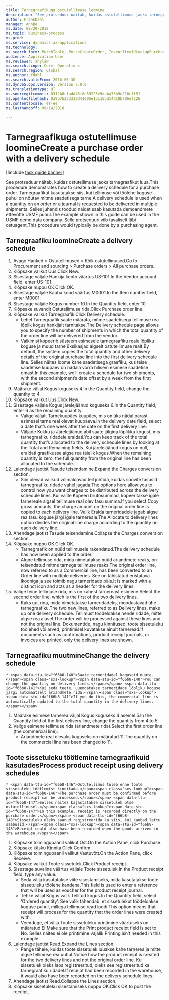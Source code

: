 ```yaml
--- 
title: Tarnegraafikuga ostutellimuse loomine
description: "See protseduur näitab, kuidas ostutellimuse jaoks tarnegraafikut luua."
author: FrankDahl
manager: AnnBe
ms.date: 08/29/2018
ms.topic: business-process
ms.prod: 
ms.service: dynamics-ax-applications
ms.technology: 
ms.search.form: PurchTable, PurchCreateOrder, InventItemIdLookupPurchase, PurchDeliverySchedule, PurchEditLines
audience: Application User
ms.reviewer: shylaw
ms.search.scope: Core, Operations
ms.search.region: Global
ms.author: fdahl
ms.search.validFrom: 2016-06-30
ms.dyn365.ops.version: Version 7.0.0
ms.translationtype: HT
ms.sourcegitcommit: 0312b8cfadd45f8e59225e9daba78b9e216cff51
ms.openlocfilehash: 0a9b7b233339d41605e1b115bd14a18b706ef226
ms.contentlocale: et-ee
ms.lasthandoff: 09/14/2018

---
```

# <a name="create-a-purchase-order-with-a-delivery-schedule"></a><span data-ttu-id="f66b8-103">Tarnegraafikuga ostutellimuse loomine</span><span class="sxs-lookup"><span data-stu-id="f66b8-103">Create a purchase order with a delivery schedule</span></span>

[!include [task guide banner](../../includes/task-guide-banner.md)]

<span data-ttu-id="f66b8-104">See protseduur näitab, kuidas ostutellimuse jaoks tarnegraafikut luua.</span><span class="sxs-lookup"><span data-stu-id="f66b8-104">This procedure demonstrates how to create a delivery schedule for a purchase order.</span></span> <span data-ttu-id="f66b8-105">Tarnegraafikut kasutatakse siis, kui tellimuse või töölehe koguse puhul on nõutav mitme saadetisega tarne.</span><span class="sxs-lookup"><span data-stu-id="f66b8-105">A delivery schedule is used when a quantity on an order or a journal is requested to be delivered in multiple shipments.</span></span> <span data-ttu-id="f66b8-106">Selles juhendis toodud näidet saab kasutada demoandmete ettevõtte USMF puhul.</span><span class="sxs-lookup"><span data-stu-id="f66b8-106">The example shown in this guide can be used in the USMF demo data company.</span></span> <span data-ttu-id="f66b8-107">Selle protseduuri viib tavaliselt läbi ostuagent.</span><span class="sxs-lookup"><span data-stu-id="f66b8-107">This procedure would typically be done by a purchasing agent.</span></span>


## <a name="create-a-delivery-schedule"></a><span data-ttu-id="f66b8-108">Tarnegraafiku loomine</span><span class="sxs-lookup"><span data-stu-id="f66b8-108">Create a delivery schedule</span></span>
1. <span data-ttu-id="f66b8-109">Avage Hanked > Ostutellimused > Kõik ostutellimused.</span><span class="sxs-lookup"><span data-stu-id="f66b8-109">Go to Procurement and sourcing > Purchase orders > All purchase orders.</span></span>
2. <span data-ttu-id="f66b8-110">Klõpsake valikut Uus.</span><span class="sxs-lookup"><span data-stu-id="f66b8-110">Click New.</span></span>
3. <span data-ttu-id="f66b8-111">Sisestage väljale Hankija konto väärtus US-101.</span><span class="sxs-lookup"><span data-stu-id="f66b8-111">In the Vendor account field, enter US-101.</span></span>
4. <span data-ttu-id="f66b8-112">Klõpsake nuppu OK.</span><span class="sxs-lookup"><span data-stu-id="f66b8-112">Click OK.</span></span>
5. <span data-ttu-id="f66b8-113">Sisestage väljale Kauba kood väärtus M0001.</span><span class="sxs-lookup"><span data-stu-id="f66b8-113">In the Item number field, enter M0001.</span></span>
6. <span data-ttu-id="f66b8-114">Sisestage väljale Kogus number 10.</span><span class="sxs-lookup"><span data-stu-id="f66b8-114">In the Quantity field, enter 10.</span></span>
7. <span data-ttu-id="f66b8-115">Klõpsake suvandit Ostutellimuse rida.</span><span class="sxs-lookup"><span data-stu-id="f66b8-115">Click Purchase order line.</span></span>
8. <span data-ttu-id="f66b8-116">Klõpsake valikut Tarnegraafik.</span><span class="sxs-lookup"><span data-stu-id="f66b8-116">Click Delivery schedule.</span></span>
    * <span data-ttu-id="f66b8-117">Lehel Tarnegraafik saate määrata, mitme saadetisega tellimuse rea lõplik kogus hankijalt tarnitakse.</span><span class="sxs-lookup"><span data-stu-id="f66b8-117">The Delivery schedule page allows you to specify the number of shipments in which the total quantity of the order line will be delivered from the vendor.</span></span>  
    * <span data-ttu-id="f66b8-118">Vaikimisi kopeerib süsteem esimesele tarnegraafiku reale lõpliku koguse ja muud tarne üksikasjad algselt ostutellimuse realt.</span><span class="sxs-lookup"><span data-stu-id="f66b8-118">By default, the system copies the total quantity and other delivery details of the original purchase line into the first delivery schedule line.</span></span> <span data-ttu-id="f66b8-119">Selles näites loome kahe saadetisega graafiku, kus teise saadetise kuupäev on nädala võrra hilisem esimese saadetise omast.</span><span class="sxs-lookup"><span data-stu-id="f66b8-119">In this example, we’ll create a schedule for two shipments, with the second shipment’s date offset by a week from the first shipment.</span></span>  
9. <span data-ttu-id="f66b8-120">Määrake väljal Kogus koguseks 4.</span><span class="sxs-lookup"><span data-stu-id="f66b8-120">In the Quantity field, change the quantity to 4.</span></span>
10. <span data-ttu-id="f66b8-121">Klõpsake valikut Uus.</span><span class="sxs-lookup"><span data-stu-id="f66b8-121">Click New.</span></span>
11. <span data-ttu-id="f66b8-122">Sisestage väljale Kogus järelejäänud koguseks 6.</span><span class="sxs-lookup"><span data-stu-id="f66b8-122">In the Quantity field, enter 6 as the remaining quantity.</span></span>
    * <span data-ttu-id="f66b8-123">Valige väljalt Tarnekuupäev kuupäev, mis on üks nädal pärast esimesel tarne real olevat kuupäeva.</span><span class="sxs-lookup"><span data-stu-id="f66b8-123">In the delivery date field, select a date that’s one week after the date on the first delivery line.</span></span>  
    * <span data-ttu-id="f66b8-124">Väljade Kokku ja Järelejäänud abil saate jälgida lõplikku kogust, mis tarnegraafiku ridadele eraldati.</span><span class="sxs-lookup"><span data-stu-id="f66b8-124">You can keep track of the total quantity that’s allocated to the delivery schedule lines by looking at the Total and Remaining fields.</span></span> <span data-ttu-id="f66b8-125">Kui järelejäänud kogus on null, eraldati graafikusse algse rea täielik kogus.</span><span class="sxs-lookup"><span data-stu-id="f66b8-125">When the remaining quantity is zero, the full quantity from the original line has been allocated to the schedule.</span></span>  
12. <span data-ttu-id="f66b8-126">Laiendage jaotist Tasude teisendamine.</span><span class="sxs-lookup"><span data-stu-id="f66b8-126">Expand the Charges conversion section.</span></span>
    * <span data-ttu-id="f66b8-127">Siin olevad valikud võimaldavad teil juhtida, kuidas soovite tasusid tarnegraafiku ridade vahel jagada.</span><span class="sxs-lookup"><span data-stu-id="f66b8-127">The options here allow you to control how you want charges to be distributed across the delivery schedule lines.</span></span> <span data-ttu-id="f66b8-128">Kui valite Kopeeri brutosummad, kopeeritakse igale tarnereale algsel tellimuse real olev tasu summa.</span><span class="sxs-lookup"><span data-stu-id="f66b8-128">If you select Copy gross amounts, the charge amount on the original order line is copied to each delivery line.</span></span> <span data-ttu-id="f66b8-129">Valik Eralda tarneridadele jagab algse rea tasu koguse järgi igale tarnereale.</span><span class="sxs-lookup"><span data-stu-id="f66b8-129">The Allocate to delivery lines option divides the original line charge according to the quantity on each delivery line.</span></span>  
13. <span data-ttu-id="f66b8-130">Ahendage jaotist Tasude teisendamine.</span><span class="sxs-lookup"><span data-stu-id="f66b8-130">Collapse the Charges conversion section.</span></span>
14. <span data-ttu-id="f66b8-131">Klõpsake nuppu OK.</span><span class="sxs-lookup"><span data-stu-id="f66b8-131">Click OK.</span></span>
    * <span data-ttu-id="f66b8-132">Tarnegraafik on nüüd tellimusele rakendatud.</span><span class="sxs-lookup"><span data-stu-id="f66b8-132">The delivery schedule has now been applied to the order.</span></span>  
    * <span data-ttu-id="f66b8-133">Algne tellimuse rida, mida nimetatakse nüüd äriandmete reaks, on teisendatud mitme tarnega tellimuse reaks.</span><span class="sxs-lookup"><span data-stu-id="f66b8-133">The original order line, now referred to as a Commercial line, has been converted to an Order line with multiple deliveries.</span></span> <span data-ttu-id="f66b8-134">See on tähistatud eristatava ikooniga ja see toimib nagu tarneridade päis.</span><span class="sxs-lookup"><span data-stu-id="f66b8-134">It is marked with a distinct icon and acts as a header for the delivery lines.</span></span>  
15. <span data-ttu-id="f66b8-135">Valige teine tellimuse rida, mis on kahest tarnereast esimene.</span><span class="sxs-lookup"><span data-stu-id="f66b8-135">Select the second order line, which is the first of the two delivery lines.</span></span>
    * <span data-ttu-id="f66b8-136">Kaks uut rida, mida nimetatakse tarneridadeks, moodustavad ühe tarnegraafiku.</span><span class="sxs-lookup"><span data-stu-id="f66b8-136">The two new lines, referred to as Delivery lines, make up one delivery schedule.</span></span> <span data-ttu-id="f66b8-137">Tellimust töödeldakse nende ridade, mitte algse rea alusel.</span><span class="sxs-lookup"><span data-stu-id="f66b8-137">The order will be processed against these lines and not the original line.</span></span> <span data-ttu-id="f66b8-138">Dokumentide, nagu kinnitused, toote sissetuleku töölehed või arved, printimisel kuvatakse ainult tarneread.</span><span class="sxs-lookup"><span data-stu-id="f66b8-138">If documents such as confirmations, product receipt journals, or invoices are printed, only the delivery lines are shown.</span></span>  

## <a name="change-the-delivery-schedule"></a><span data-ttu-id="f66b8-139">Tarnegraafiku muutmine</span><span class="sxs-lookup"><span data-stu-id="f66b8-139">Change the delivery schedule</span></span>
    * <span data-ttu-id="f66b8-140">Saate tarneridadel koguseid muuta.</span><span class="sxs-lookup"><span data-stu-id="f66b8-140">You can change the quantity on delivery lines.</span></span> <span data-ttu-id="f66b8-141">Kui seda teete, uuendatakse tarneridade lõpliku koguse järgi automaatselt äriandmete rida.</span><span class="sxs-lookup"><span data-stu-id="f66b8-141">If you do this, the commercial line is automatically updated to the total quantity in the delivery lines.</span></span>  
1. <span data-ttu-id="f66b8-142">Määrake esimese tarnerea väljal Kogus koguseks 4 asemel 5.</span><span class="sxs-lookup"><span data-stu-id="f66b8-142">In the Quantity field of the first delivery line, change the quantity from 4 to 5.</span></span>
2. <span data-ttu-id="f66b8-143">Valige esimene tellimuse rida (äriandmete rida).</span><span class="sxs-lookup"><span data-stu-id="f66b8-143">Select the first order line (the commercial line).</span></span>
    * <span data-ttu-id="f66b8-144">Äriandmete real olevaks koguseks on määratud 11.</span><span class="sxs-lookup"><span data-stu-id="f66b8-144">The quantity on the commercial line has been changed to 11.</span></span>  

## <a name="process-product-receipt-using-delivery-schedules"></a><span data-ttu-id="f66b8-145">Toote sissetuleku töötlemine tarnegraafikuid kasutades</span><span class="sxs-lookup"><span data-stu-id="f66b8-145">Process product receipt using delivery schedules</span></span>
    * <span data-ttu-id="f66b8-146">Ostutellimus tuleb enne toote sissetuleku töötlemist kinnitada.</span><span class="sxs-lookup"><span data-stu-id="f66b8-146">The purchase order must be confirmed before product receipt can be processed.</span></span> <span data-ttu-id="f66b8-147">Selles näites kajastatakse sissetulek otse ostutellimusel.</span><span class="sxs-lookup"><span data-stu-id="f66b8-147">In this example, receipt is recorded directly on the purchase order.</span></span> <span data-ttu-id="f66b8-148">Sissetuleku oleks saanud registreerida ka siis, kui kaubad lattu saabusid.</span><span class="sxs-lookup"><span data-stu-id="f66b8-148">Receipt could also have been recorded when the goods arrived in the warehouse.</span></span>  
1. <span data-ttu-id="f66b8-149">Klõpsake toimingupaanil valikut Ost.</span><span class="sxs-lookup"><span data-stu-id="f66b8-149">On the Action Pane, click Purchase.</span></span>
2. <span data-ttu-id="f66b8-150">Klõpsake käsku Kinnita.</span><span class="sxs-lookup"><span data-stu-id="f66b8-150">Click Confirm.</span></span>
3. <span data-ttu-id="f66b8-151">Klõpsake toimingupaanil valikut Vastuvõtt.</span><span class="sxs-lookup"><span data-stu-id="f66b8-151">On the Action Pane, click Receive.</span></span>
4. <span data-ttu-id="f66b8-152">Klõpsake valikut Toote sissetulek.</span><span class="sxs-lookup"><span data-stu-id="f66b8-152">Click Product receipt.</span></span>
5. <span data-ttu-id="f66b8-153">Sisestage suvaline väärtus väljale Toote sissetulek.</span><span class="sxs-lookup"><span data-stu-id="f66b8-153">In the Product receipt field, type any value.</span></span>
    * <span data-ttu-id="f66b8-154">Seda välja kasutatakse viite sisestamiseks, mida kasutatakse toote sissetuleku töölehe kandena.</span><span class="sxs-lookup"><span data-stu-id="f66b8-154">This field is used to enter a reference that will be used as voucher for the product receipt journal.</span></span>  
    * <span data-ttu-id="f66b8-155">Tehke väljal Kogus valik Tellitud kogus.</span><span class="sxs-lookup"><span data-stu-id="f66b8-155">In the Quantity field, select ‘Ordered quantity’.</span></span> <span data-ttu-id="f66b8-156">See valik tähendab, et sissetulekut töödeldakse koguse puhul, millega tellimuse read loodi.</span><span class="sxs-lookup"><span data-stu-id="f66b8-156">This option means that receipt will process for the quantity that the order lines were created with.</span></span>  
    * <span data-ttu-id="f66b8-157">Veenduge, et välja Toote sissetuleku printimine väärtuseks on määratud Ei.</span><span class="sxs-lookup"><span data-stu-id="f66b8-157">Make sure that the Print product receipt field is set to No.</span></span> <span data-ttu-id="f66b8-158">Selles näites ei ole printimine vajalik.</span><span class="sxs-lookup"><span data-stu-id="f66b8-158">Printing isn’t needed in this example.</span></span>  
6. <span data-ttu-id="f66b8-159">Laiendage jaotist Read.</span><span class="sxs-lookup"><span data-stu-id="f66b8-159">Expand the Lines section.</span></span>
    * <span data-ttu-id="f66b8-160">Pange tähele, kuidas toote sissetulek luuakse kahe tarnerea ja mitte algse tellimuse rea puhul.</span><span class="sxs-lookup"><span data-stu-id="f66b8-160">Notice how the product receipt is created for the two delivery lines and not the original order line.</span></span> <span data-ttu-id="f66b8-161">Kui sissetulek oleks laos registreeritud, oleks see registreeritud ka tarnegraafiku ridadel.</span><span class="sxs-lookup"><span data-stu-id="f66b8-161">If receipt had been recorded in the warehouse, it would also have been recorded on the delivery schedule lines.</span></span>  
7. <span data-ttu-id="f66b8-162">Ahendage jaotist Read.</span><span class="sxs-lookup"><span data-stu-id="f66b8-162">Collapse the Lines section.</span></span>
8. <span data-ttu-id="f66b8-163">Klõpsake sissetuleku sisestamiseks nuppu OK.</span><span class="sxs-lookup"><span data-stu-id="f66b8-163">Click OK to post the receipt.</span></span>


